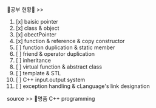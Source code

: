   📝공부 현황📝 >>   
1. [x] baisic pointer
2. [x] class & object
3. [x] obectPointer
4. [x] function & reference & copy constructor
5. [ ] function duplication & static member
6. [ ] friend & operator duplication
7. [ ] inheritance
8. [ ] virtual function & abstract class
9. [ ] template & STL
10. [ ] C++ input.output system
11. [ ] exception handling & cLanguage's link designation         
         
                
source >> 📘명품 C++ programming     
